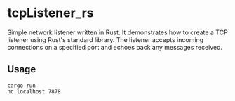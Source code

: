 # tcpListener_rs

Simple network listener written in Rust. It demonstrates how to create a TCP listener using Rust's standard library.
The listener accepts incoming connections on a specified port and echoes back any messages received.

## Usage
```
cargo run 
nc localhost 7878
```
